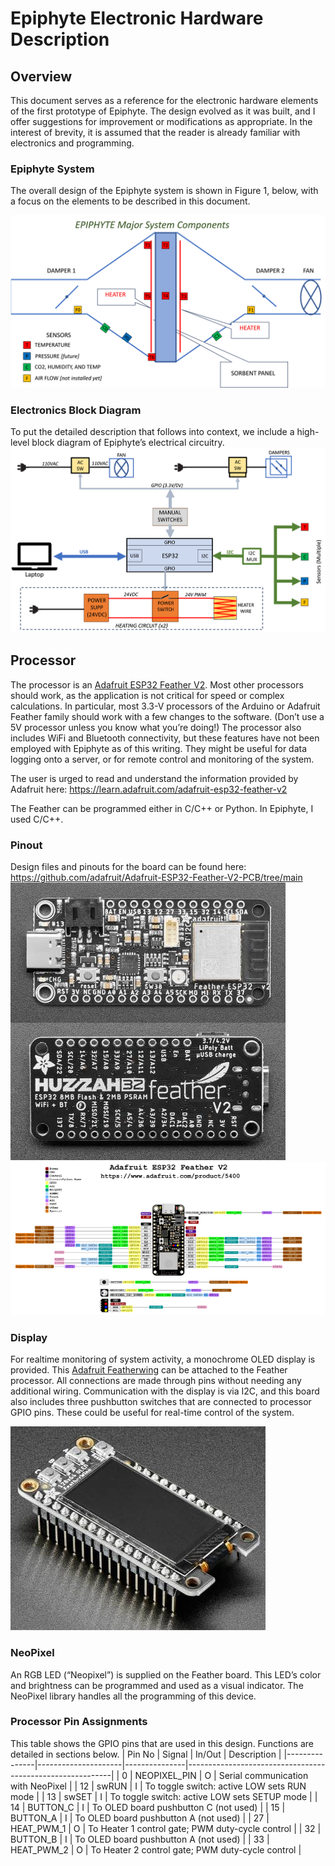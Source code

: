 # Epiphyte Electronic Hardware Description

## Overview
This document serves as a reference for the electronic hardware elements of the first prototype of Epiphyte. The design evolved as it was built, and I offer suggestions for improvement or modifications as appropriate.
In the interest of brevity, it is assumed that the reader is already familiar with electronics and programming.

### Epiphyte System
The overall design of the Epiphyte system is shown in Figure 1, below, with a focus on the elements to be described in this document.
 
![Epiphyte block diagram](EpiphyteSystem.png)

### Electronics Block Diagram
To put the detailed description that follows into context, we include a high-level block diagram of Epiphyte’s electrical circuitry. 
![Epiphyte electrical block diagram](EpiphyteBlockDiagram.png)

## Processor
The processor is an [Adafruit ESP32 Feather V2](https://www.adafruit.com/product/5400). Most other processors should work, as the application is not critical for speed or complex calculations. In particular, most 3.3-V processors of the Arduino or Adafruit Feather family should work with a few changes to the software. (Don’t use a 5V processor unless you know what you’re doing!) The processor also includes WiFi and Bluetooth connectivity, but these features have not been employed with Epiphyte as of this writing. They might be useful for data logging onto a server, or for remote control and monitoring of the system.

The user is urged to read and understand the information provided by Adafruit here: https://learn.adafruit.com/adafruit-esp32-feather-v2

The Feather can be programmed either in C/C++ or Python. In Epiphyte, I used C/C++.

### Pinout
Design files and pinouts for the board can be found here: https://github.com/adafruit/Adafruit-ESP32-Feather-V2-PCB/tree/main 
![Top and bottom of Adafruit ESP32 circuit board.](AdafruitESP32.jpg) ![Pinout diagram for Adafruit ESP32 circuit board.](AdafruitESP32Pinout.png)

### Display
For realtime monitoring of system activity, a monochrome OLED display is provided. This [Adafruit Featherwing](https://www.adafruit.com/product/4650) can be attached to the Feather processor. All connections are made through pins without needing any additional wiring. 
Communication with the display is via I2C, and this board also includes three pushbutton switches that are connected to processor GPIO pins. These could be useful for real-time control of the system.

![Image of Adafruit Featherwing OLED display.](AdafruitFeatherwing.jpg)

### NeoPixel
An RGB LED (“Neopixel”) is supplied on the Feather board. This LED’s color and brightness can be programmed and used as a visual indicator. The NeoPixel library handles all the programming of this device.

### Processor Pin Assignments
This table shows the GPIO pins that are used in this design. Functions are detailed in sections below.
|     Pin No    |     Signal          |     In/Out    |     Description                                           |
|---------------|---------------------|---------------|-----------------------------------------------------------|
|     0         |     NEOPIXEL_PIN    |     O         |     Serial   communication with NeoPixel                  |
|     12        |     swRUN           |     I         |     To   toggle switch: active LOW sets RUN mode          |
|     13        |     swSET           |     I         |     To   toggle switch: active LOW sets SETUP mode        |
|     14        |     BUTTON_C        |     I         |     To   OLED board pushbutton C (not used)               |
|     15        |     BUTTON_A        |     I         |     To OLED board pushbutton A (not used)                 |
|     27        |     HEAT_PWM_1      |     O         |     To Heater 1 control gate; PWM   duty-cycle control    |
|     32        |     BUTTON_B        |     I         |     To OLED board pushbutton A (not used)                 |
|     33        |     HEAT_PWM_2      |     O         |     To Heater 2 control gate; PWM   duty-cycle control    |


